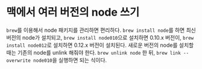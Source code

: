 # 맥에서 여러 버전의 node 쓰기

`brew`를 이용해서 node 패키지를 관리하면 편리하다. `brew install node`를 하면 최신 버전의 node가 설치되고, `brew install node010`으로 설치하면 0.10.x 버전이, `brew install node012`로 설치하면 0.12.x 버전이 설치된다. 
새로운 버전의 node를 설치할 때는 기존의 node를 unlink 해줘야 한다. `brew unlink node` 한 뒤, `brew link --overwrite node010`을 실행하면 되는 식이다.
